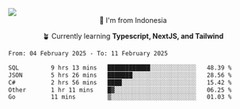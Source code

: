 
<img align = "center" src="https://readme-typing-svg.herokuapp.com?font=Fira+Code&size=25&pause=1000&color=00F713&center=true&vCenter=true&random=false&width=850&height=70&lines=Hi+There+%F0%9F%91%8B%2C+Im+Julian+Caesar;"/>
<br>

<div align = "center">
  📌 I'm from Indonesia
  
  🪴 Currently learning **Typescript, NextJS, and Tailwind**
</div>

<!--START_SECTION:waka-->

```txt
From: 04 February 2025 - To: 11 February 2025

SQL         9 hrs 13 mins   ████████████░░░░░░░░░░░░░   48.39 %
JSON        5 hrs 26 mins   ███████░░░░░░░░░░░░░░░░░░   28.56 %
C#          2 hrs 56 mins   ████░░░░░░░░░░░░░░░░░░░░░   15.42 %
Other       1 hr 11 mins    █▓░░░░░░░░░░░░░░░░░░░░░░░   06.25 %
Go          11 mins         ▒░░░░░░░░░░░░░░░░░░░░░░░░   01.03 %
```

<!--END_SECTION:waka-->

